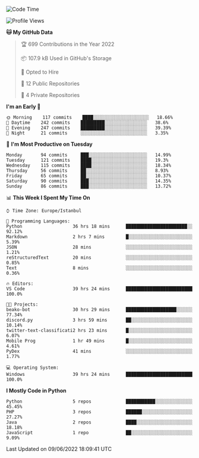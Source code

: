 <!--START_SECTION:waka-->
![Code Time](http://img.shields.io/badge/Code%20Time-304%20hrs%2018%20mins-blue)

![Profile Views](http://img.shields.io/badge/Profile%20Views-0-blue)

**🐱 My GitHub Data** 

> 🏆 699 Contributions in the Year 2022
 > 
> 📦 107.9 kB Used in GitHub's Storage 
 > 
> 💼 Opted to Hire
 > 
> 📜 12 Public Repositories 
 > 
> 🔑 4 Private Repositories  
 > 
**I'm an Early 🐤** 

```text
🌞 Morning    117 commits    ████░░░░░░░░░░░░░░░░░░░░░   18.66% 
🌆 Daytime    242 commits    █████████░░░░░░░░░░░░░░░░   38.6% 
🌃 Evening    247 commits    █████████░░░░░░░░░░░░░░░░   39.39% 
🌙 Night      21 commits     ░░░░░░░░░░░░░░░░░░░░░░░░░   3.35%

```
📅 **I'm Most Productive on Tuesday** 

```text
Monday       94 commits     ███░░░░░░░░░░░░░░░░░░░░░░   14.99% 
Tuesday      121 commits    ████░░░░░░░░░░░░░░░░░░░░░   19.3% 
Wednesday    115 commits    ████░░░░░░░░░░░░░░░░░░░░░   18.34% 
Thursday     56 commits     ██░░░░░░░░░░░░░░░░░░░░░░░   8.93% 
Friday       65 commits     ██░░░░░░░░░░░░░░░░░░░░░░░   10.37% 
Saturday     90 commits     ███░░░░░░░░░░░░░░░░░░░░░░   14.35% 
Sunday       86 commits     ███░░░░░░░░░░░░░░░░░░░░░░   13.72%

```


📊 **This Week I Spent My Time On** 

```text
⌚︎ Time Zone: Europe/Istanbul

💬 Programming Languages: 
Python                   36 hrs 18 mins      ███████████████████████░░   92.12% 
Markdown                 2 hrs 7 mins        █░░░░░░░░░░░░░░░░░░░░░░░░   5.39% 
JSON                     28 mins             ░░░░░░░░░░░░░░░░░░░░░░░░░   1.21% 
reStructuredText         20 mins             ░░░░░░░░░░░░░░░░░░░░░░░░░   0.85% 
Text                     8 mins              ░░░░░░░░░░░░░░░░░░░░░░░░░   0.36%

🔥 Editors: 
VS Code                  39 hrs 24 mins      █████████████████████████   100.0%

🐱‍💻 Projects: 
beako-bot                30 hrs 29 mins      ███████████████████░░░░░░   77.34% 
discord.py               3 hrs 59 mins       ██░░░░░░░░░░░░░░░░░░░░░░░   10.14% 
twitter-text-classificati2 hrs 23 mins       █░░░░░░░░░░░░░░░░░░░░░░░░   6.07% 
Mobile Prog              1 hr 49 mins        █░░░░░░░░░░░░░░░░░░░░░░░░   4.61% 
PyDex                    41 mins             ░░░░░░░░░░░░░░░░░░░░░░░░░   1.77%

💻 Operating System: 
Windows                  39 hrs 24 mins      █████████████████████████   100.0%

```

**I Mostly Code in Python** 

```text
Python                   5 repos             ███████████░░░░░░░░░░░░░░   45.45% 
PHP                      3 repos             ██████░░░░░░░░░░░░░░░░░░░   27.27% 
Java                     2 repos             ████░░░░░░░░░░░░░░░░░░░░░   18.18% 
JavaScript               1 repo              ██░░░░░░░░░░░░░░░░░░░░░░░   9.09%

```



 Last Updated on 09/06/2022 18:09:41 UTC
<!--END_SECTION:waka-->

<!--
**3nws/3nws** is a ✨ _special_ ✨ repository because its `README.md` (this file) appears on your GitHub profile.

Here are some ideas to get you started:

- 🔭 I’m currently working on ...
- 🌱 I’m currently learning ...
- 👯 I’m looking to collaborate on ...
- 🤔 I’m looking for help with ...
- 💬 Ask me about ...
- 📫 How to reach me: ...
- 😄 Pronouns: ...
- ⚡ Fun fact: ...
-->
